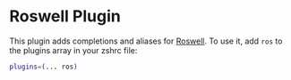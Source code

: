 # Roswell Plugin
This plugin adds completions and aliases for [Roswell](https://github.com/roswell/roswell/).
To use it, add `ros` to the plugins array in your zshrc file:
```zsh
plugins=(... ros)
```
